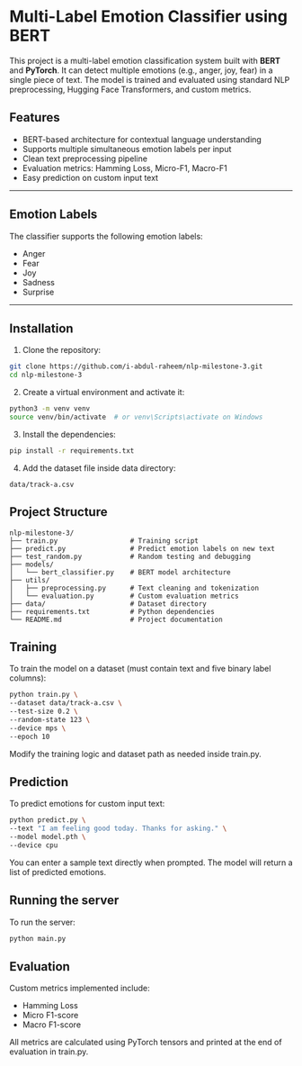 # Multi-Label Emotion Classifier using BERT

This project is a multi-label emotion classification system built with **BERT** and **PyTorch**. It can detect multiple emotions (e.g., anger, joy, fear) in a single piece of text. The model is trained and evaluated using standard NLP preprocessing, Hugging Face Transformers, and custom metrics.

## Features

- BERT-based architecture for contextual language understanding
- Supports multiple simultaneous emotion labels per input
- Clean text preprocessing pipeline
- Evaluation metrics: Hamming Loss, Micro-F1, Macro-F1
- Easy prediction on custom input text

---

## Emotion Labels

The classifier supports the following emotion labels:

- Anger
- Fear
- Joy
- Sadness
- Surprise

---

## Installation

1. Clone the repository:
```bash
git clone https://github.com/i-abdul-raheem/nlp-milestone-3.git
cd nlp-milestone-3
```

2.	Create a virtual environment and activate it:
```bash
python3 -m venv venv
source venv/bin/activate  # or venv\Scripts\activate on Windows
```

3.	Install the dependencies:
```bash
pip install -r requirements.txt
```

4.	Add the dataset file inside data directory:
```
data/track-a.csv
```

## Project Structure

```
nlp-milestone-3/
├── train.py                  # Training script
├── predict.py                # Predict emotion labels on new text
├── test_random.py            # Random testing and debugging
├── models/
│   └── bert_classifier.py    # BERT model architecture
├── utils/
│   ├── preprocessing.py      # Text cleaning and tokenization
│   └── evaluation.py         # Custom evaluation metrics
├── data/                     # Dataset directory
├── requirements.txt          # Python dependencies
└── README.md                 # Project documentation
```

## Training

To train the model on a dataset (must contain text and five binary label columns):
```bash
python train.py \
--dataset data/track-a.csv \
--test-size 0.2 \
--random-state 123 \
--device mps \
--epoch 10
```
Modify the training logic and dataset path as needed inside train.py.

## Prediction

To predict emotions for custom input text:
```bash
python predict.py \
--text "I am feeling good today. Thanks for asking." \
--model model.pth \
--device cpu
```
You can enter a sample text directly when prompted. The model will return a list of predicted emotions.

## Running the server

To run the server:
```bash
python main.py
```

## Evaluation

Custom metrics implemented include:
- Hamming Loss
- Micro F1-score
- Macro F1-score

All metrics are calculated using PyTorch tensors and printed at the end of evaluation in train.py.
